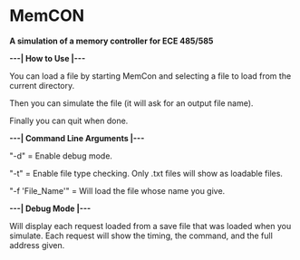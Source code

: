 # MemCON
**A simulation of a memory controller for ECE 485/585**

**---| How to Use |---**

You can load a file by starting MemCon and selecting a file to load from the current directory.

Then you can simulate the file (it will ask for an output file name).  

Finally you can quit when done.

**---| Command Line Arguments |---**

"-d" = Enable debug mode.

"-t" = Enable file type checking. Only .txt files will show as loadable files.

"-f 'File_Name'" = Will load the file whose name you give.

**---| Debug Mode |---**

Will display each request loaded from a save file that was loaded when you simulate.
Each request will show the timing, the command, and the full address given.
